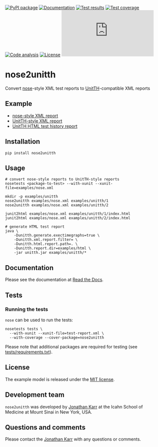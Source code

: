 [![PyPI package](https://img.shields.io/pypi/v/nose2unitth.svg)](https://pypi.python.org/pypi/nose2unitth)
[![Documentation](https://readthedocs.org/projects/nose2unitth/badge/?version=latest)](http://docs.karrlab.org/nose2unitth)
[![Test results](https://circleci.com/gh/KarrLab/nose2unitth.svg?style=shield)](https://circleci.com/gh/KarrLab/nose2unitth)
[![Test coverage](https://coveralls.io/repos/github/KarrLab/nose2unitth/badge.svg)](https://coveralls.io/github/KarrLab/nose2unitth)
[![Code analysis](https://api.codeclimate.com/v1/badges/e3ee777af72076166232/maintainability)](https://codeclimate.com/github/KarrLab/nose2unitth)
[![License](https://img.shields.io/github/license/KarrLab/nose2unitth.svg)](LICENSE)
![Analytics](https://ga-beacon.appspot.com/UA-86759801-1/nose2unitth/README.md?pixel)

# nose2unitth
Convert [nose](http://nose.readthedocs.io)-style XML test reports to [UnitTH](http://junitth.sourceforge.net/)-compatible XML reports

## Example
* [nose-style XML report](examples/nose.xml)
* [UnitTH-style XML report](examples/unitth/1)
* [UnitTH HTML test history report](https://cdn.rawgit.com/KarrLab/nose2unitth/master/examples/html/index.html)

## Installation
```
pip install nose2unitth
```

## Usage
```
# convert nose-style reports to UnitTH-style reports
nosetests <package-to-test> --with-xunit --xunit-file=examples/nose.xml

mkdir -p examples/unitth
nose2unitth examples/nose.xml examples/unitth/1
nose2unitth examples/nose.xml examples/unitth/2

junit2html examples/nose.xml examples/unitth/1/index.html
junit2html examples/nose.xml examples/unitth/2/index.html

# generate HTML test report
java \
    -Dunitth.generate.exectimegraphs=true \
    -Dunitth.xml.report.filter= \
    -Dunitth.html.report.path=. \
    -Dunitth.report.dir=examples/html \
    -jar unitth.jar examples/unitth/*
```

## Documentation
Please see the documentation at [Read the Docs](http://docs.karrlab.org/nose2unitth).

## Tests
### Running the tests
`nose` can be used to run the tests:
```
nosetests tests \
  --with-xunit --xunit-file=test-report.xml \
  --with-coverage --cover-package=nose2unitth
```

Please note that additional packages are required for testing (see [tests/requirements.txt](tests/requirements.txt)).

## License
The example model is released under the [MIT license](LICENSE).

## Development team
`nose2unitth` was developed by [Jonathan Karr](http://www.karrlab.org) at the Icahn School of Medicine at Mount Sinai in New York, USA.

## Questions and comments
Please contact the [Jonathan Karr](http://www.karrlab.org) with any questions or comments.
